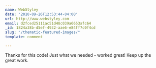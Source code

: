 ```yaml
---
name: WebStyley
date: '2010-09-26T12:53:44-04:00'
url: http://www.webstyley.com
email: d2fced25111ac51d48c039a6653afc64
_id: 1824a38b-d5ef-4932-aae6-e84ff7c0f4cd
slug: "/thematic-featured-images/"
template: comment

---
```


Thanks for this code!  Just what we needed - worked great!  Keep up the great work.
